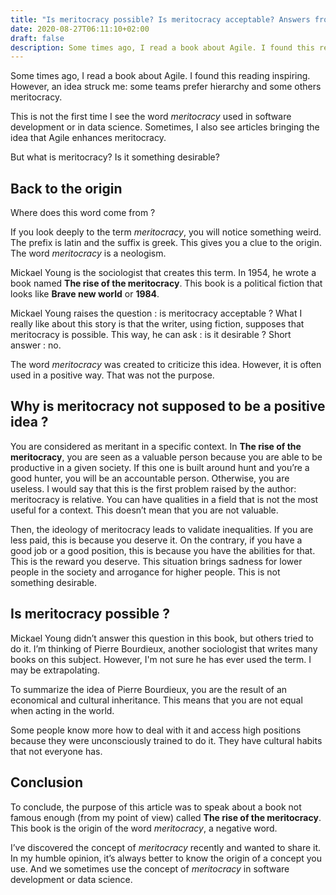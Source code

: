 ```yaml
---
title: "Is meritocracy possible? Is meritocracy acceptable? Answers from the book 'The rise of the meritocracy'"
date: 2020-08-27T06:11:10+02:00
draft: false
description: Some times ago, I read a book about Agile. I found this reading inspiring. However, an idea struck me some teams prefer hierarchy and some others meritocracy.
---
```


Some times ago, I read a book about Agile. I found this reading inspiring. However, an idea struck me: some teams prefer hierarchy and some others meritocracy.

This is not the first time I see the word *meritocracy* used in software development or in data science. Sometimes, I also see articles bringing the idea that Agile enhances meritocracy.

But what is meritocracy? Is it something desirable?

## Back to the origin

Where does this word come from ? 

If you look deeply to the term *meritocracy*, you will notice something weird. The prefix is latin and the suffix is greek. This gives you a clue to the origin. The word *meritocracy* is a neologism.
 
 Mickael Young is the sociologist that creates this term. In 1954, he wrote a book named **The rise of the meritocracy**. This book is a political fiction that looks like **Brave new world** or **1984**. 
 
 Mickael Young raises the question : is meritocracy acceptable ? What I really like about this story is that the writer, using fiction, supposes that meritocracy is possible. This way, he can ask : is it desirable ? Short answer : no. 
 
 The word *meritocracy* was created to criticize this idea. However, it is often used in a positive way. That was not the purpose.

## Why is meritocracy not supposed to be a positive idea ?
You are considered as meritant in a specific context. In **The rise of the meritocracy**, you are seen as a valuable person because you are able to be productive in a given society. If this one is built around hunt and you’re a good hunter, you will be an accountable person. Otherwise, you are useless. I would say that this is the first problem raised by the author: meritocracy is relative. You can have qualities in a field that is not the most useful for a context. This doesn’t mean that you are not valuable.

Then, the ideology of meritocracy leads to validate inequalities. If you are less paid, this is because you deserve it. On the contrary, if you have a good job or a good position, this is because you have the abilities for that. This is the reward you deserve. This situation brings sadness for lower people in the society and arrogance for higher people. This is not something desirable.

## Is meritocracy possible ?
Mickael Young didn’t answer this question in this book, but others tried to do it. I’m thinking of Pierre Bourdieux, another sociologist that writes many books on this subject. However, I'm not sure he has ever used the term. I may be extrapolating.

To summarize the idea of Pierre Bourdieux, you are the result of an economical and cultural inheritance. This means that you are not equal when acting in the world. 

Some people know more how to deal with it and access high positions because they were unconsciously trained to do it. They have cultural habits that not everyone has.

## Conclusion
To conclude, the purpose of this article was to speak about a book not famous enough (from my point of view) called **The rise of the meritocracy**. This book is the origin of the word *meritocracy*, a negative word. 

I’ve discovered the concept of *meritocracy* recently and wanted to share it. In my humble opinion, it’s always better to know the origin of a concept you use. And we sometimes use the concept of *meritocracy* in software development or data science.

